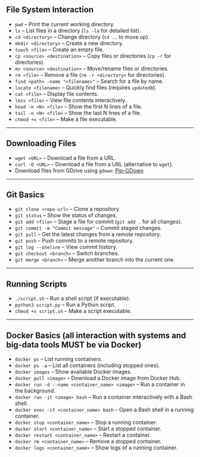 ## **File System Interaction**
- `pwd` – Print the current working directory.  
- `ls` – List files in a directory (`ls -la` for detailed list).  
- `cd <directory>` – Change directory (`cd ..` to move up).  
- `mkdir <directory>` – Create a new directory.  
- `touch <file>` – Create an empty file.  
- `cp <source> <destination>` – Copy files or directories (`cp -r` for directories).  
- `mv <source> <destination>` – Move/rename files or directories.  
- `rm <file>` – Remove a file (`rm -r <directory>` for directories).  
- `find <path> -name "<filename>"` – Search for a file by name.  
- `locate <filename>` – Quickly find files (requires `updatedb`).  
- `cat <file>` – Display file contents.  
- `less <file>` – View file contents interactively.  
- `head -n <N> <file>` – Show the first N lines of a file.  
- `tail -n <N> <file>` – Show the last N lines of a file.  
- `chmod +x <file>` – Make a file executable.  

---

## **Downloading Files**
- `wget <URL>` – Download a file from a URL.  
- `curl -O <URL>` – Download a file from a URL (alternative to `wget`).  
- Download files from GDrive using `gdown`: [Pip-GDown](https://pypi.org/project/gdown/)

---

## **Git Basics**
- `git clone <repo-url>` – Clone a repository.  
- `git status` – Show the status of changes.  
- `git add <file>` – Stage a file for commit (`git add .` for all changes).  
- `git commit -m "Commit message"` – Commit staged changes.  
- `git pull` – Get the latest changes from a remote repository.  
- `git push` – Push commits to a remote repository.  
- `git log --oneline` – View commit history.  
- `git checkout <branch>` – Switch branches.  
- `git merge <branch>` – Merge another branch into the current one.  

---

## **Running Scripts**
- `./script.sh` – Run a shell script (if executable).  
- `python3 script.py` – Run a Python script.  
- `chmod +x script.sh` – Make a script executable.  

---

## **Docker Basics (all interaction with systems and big-data tools MUST be via Docker)**
- `docker ps` – List running containers.  
- `docker ps -a` – List all containers (including stopped ones).  
- `docker images` – Show available Docker images.  
- `docker pull <image>` – Download a Docker image from Docker Hub.  
- `docker run -d --name <container_name> <image>` – Run a container in the background.  
- `docker run -it <image> bash` – Run a container interactively with a Bash shell.  
- `docker exec -it <container_name> bash` – Open a Bash shell in a running container.  
- `docker stop <container_name>` – Stop a running container.  
- `docker start <container_name>` – Start a stopped container.  
- `docker restart <container_name>` – Restart a container.  
- `docker rm <container_name>` – Remove a stopped container.  
- `docker logs <container_name>` – Show logs of a running container.  
